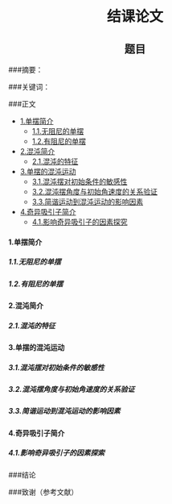 <h1 align = "center">结课论文</h1>

<h2 align = "center">题目</h2>

###摘要：

###关键词：

###正文
* [1.单摆简介](#1) 
	* [1.1.无阻尼的单摆](#1.1) 
	* [1.2.有阻尼的单摆](#1.2) 
* [2.混沌简介](#2) 
	* [2.1.混沌的特征](#2.1) 
* [3.单摆的混沌运动](#3) 
	* [3.1.混沌摆对初始条件的敏感性](#3.1) 
	* [3.2.混沌摆角度与初始角速度的关系验证](#3.2) 
	* [3.3.简谐运动到混沌运动的影响因素](#3.3) 
* [4.奇异吸引子简介](#4) 
	* [4.1.影响奇异吸引子的因素探究](#4.1)  

<h4 id="1">1.单摆简介</h4>  

<h5 id="1.1">1.1.无阻尼的单摆</h5>  

<h5 id="1.2">1.2.有阻尼的单摆</h5>  

<h4 id="2">2.混沌简介</h4>  

<h5 id="2.1">2.1.混沌的特征</h5>  

<h4 id="3">3.单摆的混沌运动</h4>  

<h5 id="3.1">3.1.混沌摆对初始条件的敏感性</h5>  

<h5 id="3.2">3.2.混沌摆角度与初始角速度的关系验证</h5>  

<h5 id="3.3">3.3.简谐运动到混沌运动的影响因素</h5>  

<h4 id="4">4.奇异吸引子简介</h4>  

<h5 id="4.1">4.1.影响奇异吸引子的因素探索</h5>










###结论

###致谢（参考文献）


